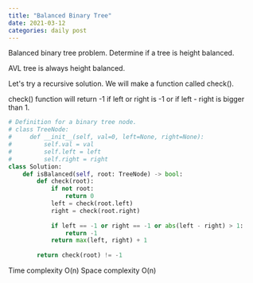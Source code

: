 ```yaml
---
title: "Balanced Binary Tree"
date: 2021-03-12
categories: daily post
---
```

Balanced binary tree problem.
Determine if a tree is height balanced.

AVL tree is always height balanced.

Let's try a recursive solution. 
We will make a function called check().

check() function will return -1 if left or right is -1 or if left - right is bigger than 1. 

```python
# Definition for a binary tree node.
# class TreeNode:
#     def __init__(self, val=0, left=None, right=None):
#         self.val = val
#         self.left = left
#         self.right = right
class Solution:
    def isBalanced(self, root: TreeNode) -> bool:
        def check(root):
            if not root:
                return 0
            left = check(root.left)
            right = check(root.right)
            
            if left == -1 or right == -1 or abs(left - right) > 1:
                return -1
            return max(left, right) + 1
        
        return check(root) != -1
```
Time complexity O(n)
Space complexity O(n)